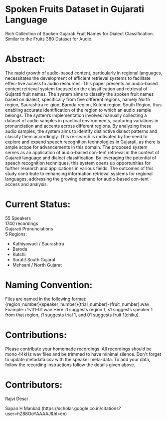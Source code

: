 <h1>Spoken Fruits Dataset in Gujarati Language</h1>
Rich Collection of Spoken Gujarati Fruit Names for Dialect Classification. Similar to the Fruits 360 Dataset for Audio.

<h1>Abstract: </h1>
<p>The rapid growth of audio-based content, particularly in regional languages, necessitates the development of efficient retrieval systems to facilitate effec-tive access to audio resources. This paper presents an audio-based content retrieval system focused on the classification and retrieval of Gujarati fruit names. The system aims to classify the spoken fruit names based on dialect, specifically from five different regions, namely North region, Saurashtra re-gion, Baroda region, Kutchi region, South Region, thus enabling accurate identification of the region to which an audio sample belongs. The system’s implementation involves manually collecting a dataset of audio samples in practical environments, capturing variations in pronunciation and accents across different regions. By analyzing these audio samples, the system aims to identify distinctive dialect patterns and classify them accordingly. This re-search is motivated by the need to explore and expand speech recognition technologies in Gujarati, as there is ample scope for advancements in this domain. The proposed system serves as an application of audio-based con-tent retrieval in the context of Gujarati language and dialect classification. By leveraging the potential of speech recognition techniques, this system opens up opportunities for further research and applications in various fields. The outcomes of this study contribute to enhancing information retrieval systems for regional languages, addressing the growing demand for audio-based con-tent access and analysis.</p>

<h1>Current Status: </h1>
55 Speakers <br/>
1740 recordings <br/>
Gujarati Pronunciations<br/>
5 Regions:
<ul>
  <li>Kathiyawadi / Saurashtra</li>
  <li>Baroda</li>
  <li>Kutchi</li>
  <li>Surati/ South Gujarat</li>
  <li>Mehsani / North Gujarat</li>
</ul>
<h1>Naming Convention:</h1>
Files are named in the following format:<br/>
{region_number}{speaker_number}{trial_number}-{fruit_number}.wav<br/>
Example: r1s1t1-01.wav Here r1 suggests region 1, s1 suggests speaker 1 from that region, t1 suggests trial 1, and 01 suggests fruit 1(chiku).<br/>

<h1>Contributions:</h1>
<p>Please contribute your homemade recordings. All recordings should be mono 44kHz wav files and be trimmed to have minimal silence. Don't forget to update metadata.csv with the speaker meta-data. To add your data, follow the recording instructions follow the details given above.</p>

<h1>Contributors:</h1>
<p>Rajvi Desai</p>
<p> Sapan H Mankad (https://scholar.google.co.in/citations?user=hZ88OoYAAAAJ&hl=en)</p>
